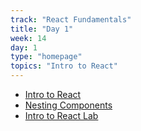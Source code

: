 ```yaml
---
track: "React Fundamentals"
title: "Day 1"
week: 14
day: 1
type: "homepage"
topics: "Intro to React"
---
```


- [Intro to React](/react-fundamentals/week-14/day-1/lecture/intro-react) 
- [Nesting Components](/react-fundamentals/week-14/day-1/lecture/nesting-components) 
- [Intro to React Lab](/react-fundamentals/week-14/day-1/lab/) 
